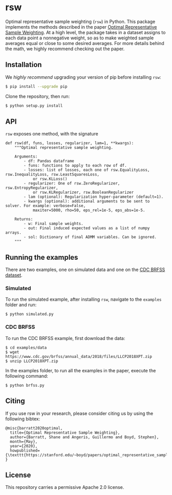 # rsw

Optimal representative sample weighting (`rsw`) in Python.
This package implements the methods described in the paper [Optimal Representative Sample Weighting](https://stanford.edu/~boyd/papers/optimal_representative_sampling.html).
At a high level, the package takes in a dataset assigns to each data point a nonnegative weight, so as to make
weighted sample averages equal or close to some desired averages.
For more details behind the math, we highly recommend checking out the paper.

## Installation

We *highly recommend* upgrading your version of pip before installing `rsw`:
```bash
$ pip install --upgrade pip
```

Clone the repository, then run:
```bash
$ python setup.py install
```

## API
`rsw` exposes one method, with the signature
```
def rsw(df, funs, losses, regularizer, lam=1, **kwargs):
    """Optimal representative sample weighting.

    Arguments:
        - df: Pandas dataframe
        - funs: functions to apply to each row of df.
        - losses: list of losses, each one of rsw.EqualityLoss, rsw.InequalityLoss, rsw.LeastSquaresLoss,
            or rsw.KLLoss()
        - regularizer: One of rsw.ZeroRegularizer, rsw.EntropyRegularizer,
            or rsw.KLRegularizer, rsw.BooleanRegularizer
        - lam (optional): Regularization hyper-parameter (default=1).
        - kwargs (optional): additional arguments to be sent to solver. For example: verbose=False,
            maxiter=5000, rho=50, eps_rel=1e-5, eps_abs=1e-5.

    Returns:
        - w: Final sample weights.
        - out: Final induced expected values as a list of numpy arrays.
        - sol: Dictionary of final ADMM variables. Can be ignored.
    """
```

## Running the examples

There are two examples, one on simulated data and one on the [CDC BRFSS dataset](https://stanford.edu/~boyd/papers/optimal_representative_sampling.html).

### Simulated
To run the simulated example, after installing `rsw`, navigate to the `examples` folder and run:
```
$ python simulated.py
```

### CDC BRFSS
To run the CDC BRFSS example, first download the data:
```
$ cd examples/data
$ wget https://www.cdc.gov/brfss/annual_data/2018/files/LLCP2018XPT.zip
$ unzip LLCP2018XPT.zip
```

In the examples folder, to run all the examples in the paper, execute the following command:
```
$ python brfss.py
```

## Citing
If you use rsw in your research, please consider citing us by using the following bibtex:
```
@misc{barratt2020optimal,
  title={Optimal Representative Sample Weighting},
  author={Barratt, Shane and Angeris, Guillermo and Boyd, Stephen},
  month={May},
  year={2020},
  howpublished={\texttt{https://stanford.edu/~boyd/papers/optimal_representative_sampling.html}}
}
```

## License

This repository carries a permissive Apache 2.0 license.
